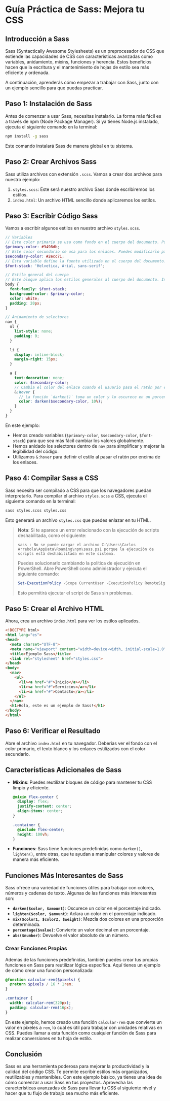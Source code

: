 # Guía Práctica de Sass: Mejora tu CSS

## Introducción a Sass

Sass (Syntactically Awesome Stylesheets) es un preprocesador de CSS que extiende las capacidades de CSS con características avanzadas como variables, anidamiento, mixins, funciones y herencia. Estos beneficios hacen que la escritura y el mantenimiento de hojas de estilo sea más eficiente y ordenada.

A continuación, aprenderás cómo empezar a trabajar con Sass, junto con un ejemplo sencillo para que puedas practicar.

## Paso 1: Instalación de Sass

Antes de comenzar a usar Sass, necesitas instalarlo. La forma más fácil es a través de npm (Node Package Manager). Si ya tienes Node.js instalado, ejecuta el siguiente comando en la terminal:

```bash
npm install -g sass
```

Este comando instalará Sass de manera global en tu sistema.

## Paso 2: Crear Archivos Sass

Sass utiliza archivos con extensión `.scss`. Vamos a crear dos archivos para nuestro ejemplo:

1. `styles.scss`: Este será nuestro archivo Sass donde escribiremos los estilos.
2. `index.html`: Un archivo HTML sencillo donde aplicaremos los estilos.

## Paso 3: Escribir Código Sass

Vamos a escribir algunos estilos en nuestro archivo `styles.scss`.

```scss
// Variables
// Este color primario se usa como fondo en el cuerpo del documento. Puedes cambiarlo aquí para ajustar el esquema de color globalmente.
$primary-color: #3498db;
// Este color secundario se usa para los enlaces. Puedes modificarlo para cambiar el estilo de los enlaces en todo el sitio.
$secondary-color: #2ecc71;
// Esta variable define la fuente utilizada en el cuerpo del documento. Puedes agregar o cambiar las fuentes según tus preferencias.
$font-stack: 'Helvetica, Arial, sans-serif';

// Estilo general del cuerpo
// Este bloque aplica los estilos generales al cuerpo del documento. Incluye propiedades como el fondo, la fuente y el color del texto.
body {
  font-family: $font-stack;
  background-color: $primary-color;
  color: white;
  padding: 20px;
}

// Anidamiento de selectores
nav {
  ul {
    list-style: none;
    padding: 0;
  }

  li {
    display: inline-block;
    margin-right: 15px;
  }

  a {
    text-decoration: none;
    color: $secondary-color;
    // Cambia el color del enlace cuando el usuario pasa el ratón por encima, para mejorar la experiencia de usuario visualmente.
    &:hover {
      // La función `darken()` toma un color y lo oscurece en un porcentaje determinado. En este caso, el color secundario se oscurece un 10% para resaltar el efecto hover.
      color: darken($secondary-color, 10%);
    }
  }
}
```

En este ejemplo:

- Hemos creado variables (`$primary-color`, `$secondary-color`, `$font-stack`) para que sea más fácil cambiar los valores globalmente.
- Hemos anidado los selectores dentro de `nav` para simplificar y mejorar la legibilidad del código.
- Utilizamos `&:hover` para definir el estilo al pasar el ratón por encima de los enlaces.

## Paso 4: Compilar Sass a CSS

Sass necesita ser compilado a CSS para que los navegadores puedan interpretarlo. Para compilar el archivo `styles.scss` a CSS, ejecuta el siguiente comando en la terminal:

```bash
sass styles.scss styles.css
```

Esto generará un archivo `styles.css` que puedes enlazar en tu HTML.

> **Nota**: Si te aparece un error relacionado con la ejecución de scripts deshabilitada, como el siguiente:
>
> ```
> sass : No se puede cargar el archivo C:\Users\Carlos Arrebola\AppData\Roaming\npm\sass.ps1 porque la ejecución de scripts está deshabilitada en este sistema.
> ```
>
> Puedes solucionarlo cambiando la política de ejecución en PowerShell. Abre PowerShell como administrador y ejecuta el siguiente comando:
>
> ```powershell
> Set-ExecutionPolicy -Scope CurrentUser -ExecutionPolicy RemoteSigned
> ```
>
> Esto permitirá ejecutar el script de Sass sin problemas.

## Paso 5: Crear el Archivo HTML

Ahora, crea un archivo `index.html` para ver los estilos aplicados.

```html
<!DOCTYPE html>
<html lang="es">
<head>
  <meta charset="UTF-8">
  <meta name="viewport" content="width=device-width, initial-scale=1.0">
  <title>Ejemplo Sass</title>
  <link rel="stylesheet" href="styles.css">
</head>
<body>
  <nav>
    <ul>
      <li><a href="#">Inicio</a></li>
      <li><a href="#">Servicios</a></li>
      <li><a href="#">Contacto</a></li>
    </ul>
  </nav>
  <h1>Hola, este es un ejemplo de Sass!</h1>
</body>
</html>
```

## Paso 6: Verificar el Resultado

Abre el archivo `index.html` en tu navegador. Deberías ver el fondo con el color primario, el texto blanco y los enlaces estilizados con el color secundario.

## Características Adicionales de Sass

- **Mixins**: Puedes reutilizar bloques de código para mantener tu CSS limpio y eficiente.
  ```scss
  @mixin flex-center {
    display: flex;
    justify-content: center;
    align-items: center;
  }

  .container {
    @include flex-center;
    height: 100vh;
  }
  ```

- **Funciones**: Sass tiene funciones predefinidas como `darken()`, `lighten()`, entre otras, que te ayudan a manipular colores y valores de manera más eficiente.

## Funciones Más Interesantes de Sass

Sass ofrece una variedad de funciones útiles para trabajar con colores, números y cadenas de texto. Algunas de las funciones más interesantes son:

- **`darken($color, $amount)`**: Oscurece un color en el porcentaje indicado.
- **`lighten($color, $amount)`**: Aclara un color en el porcentaje indicado.
- **`mix($color1, $color2, $weight)`**: Mezcla dos colores en una proporción determinada.
- **`percentage($value)`**: Convierte un valor decimal en un porcentaje.
- **`abs($number)`**: Devuelve el valor absoluto de un número.

### Crear Funciones Propias

Además de las funciones predefinidas, también puedes crear tus propias funciones en Sass para reutilizar lógica específica. Aquí tienes un ejemplo de cómo crear una función personalizada:

```scss
@function calcular-rem($pixels) {
  @return $pixels / 16 * 1rem;
}

.container {
  width: calcular-rem(320px);
  padding: calcular-rem(16px);
}
```

En este ejemplo, hemos creado una función `calcular-rem` que convierte un valor en píxeles a `rem`, lo cual es útil para trabajar con unidades relativas en CSS. Puedes llamar a esta función como cualquier función de Sass para realizar conversiones en tu hoja de estilo.

## Conclusión

Sass es una herramienta poderosa para mejorar la productividad y la calidad del código CSS. Te permite escribir estilos más organizados, reutilizables y mantenibles. Con este ejemplo básico, ya tienes una idea de cómo comenzar a usar Sass en tus proyectos. Aprovecha las características avanzadas de Sass para llevar tu CSS al siguiente nivel y hacer que tu flujo de trabajo sea mucho más eficiente.

